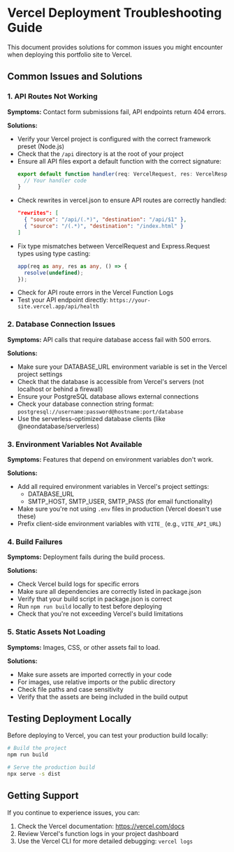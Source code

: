 # Vercel Deployment Troubleshooting Guide

This document provides solutions for common issues you might encounter when deploying this portfolio site to Vercel.

## Common Issues and Solutions

### 1. API Routes Not Working

**Symptoms:** Contact form submissions fail, API endpoints return 404 errors.

**Solutions:**

- Verify your Vercel project is configured with the correct framework preset (Node.js)
- Check that the `/api` directory is at the root of your project
- Ensure all API files export a default function with the correct signature:
  ```typescript
  export default function handler(req: VercelRequest, res: VercelResponse) {
    // Your handler code
  }
  ```
- Check rewrites in vercel.json to ensure API routes are correctly handled:
  ```json
  "rewrites": [
    { "source": "/api/(.*)", "destination": "/api/$1" },
    { "source": "/(.*)", "destination": "/index.html" }
  ]
  ```
- Fix type mismatches between VercelRequest and Express.Request types using type casting:
  ```typescript
  app(req as any, res as any, () => {
    resolve(undefined);
  });
  ```
- Check for API route errors in the Vercel Function Logs
- Test your API endpoint directly: `https://your-site.vercel.app/api/health`

### 2. Database Connection Issues

**Symptoms:** API calls that require database access fail with 500 errors.

**Solutions:**

- Make sure your DATABASE_URL environment variable is set in the Vercel project settings
- Check that the database is accessible from Vercel's servers (not localhost or behind a firewall)
- Ensure your PostgreSQL database allows external connections
- Check your database connection string format: `postgresql://username:password@hostname:port/database`
- Use the serverless-optimized database clients (like @neondatabase/serverless)

### 3. Environment Variables Not Available

**Symptoms:** Features that depend on environment variables don't work.

**Solutions:**

- Add all required environment variables in Vercel's project settings:
  - DATABASE_URL
  - SMTP_HOST, SMTP_USER, SMTP_PASS (for email functionality)
- Make sure you're not using `.env` files in production (Vercel doesn't use these)
- Prefix client-side environment variables with `VITE_` (e.g., `VITE_API_URL`)

### 4. Build Failures

**Symptoms:** Deployment fails during the build process.

**Solutions:**

- Check Vercel build logs for specific errors
- Make sure all dependencies are correctly listed in package.json
- Verify that your build script in package.json is correct
- Run `npm run build` locally to test before deploying
- Check that you're not exceeding Vercel's build limitations

### 5. Static Assets Not Loading

**Symptoms:** Images, CSS, or other assets fail to load.

**Solutions:**

- Make sure assets are imported correctly in your code
- For images, use relative imports or the public directory
- Check file paths and case sensitivity
- Verify that the assets are being included in the build output

## Testing Deployment Locally

Before deploying to Vercel, you can test your production build locally:

```bash
# Build the project
npm run build

# Serve the production build
npx serve -s dist
```

## Getting Support

If you continue to experience issues, you can:

1. Check the Vercel documentation: https://vercel.com/docs
2. Review Vercel's function logs in your project dashboard
3. Use the Vercel CLI for more detailed debugging: `vercel logs`
